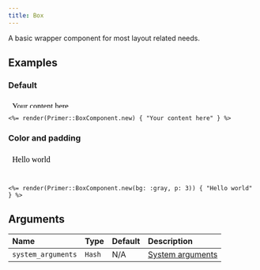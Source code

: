 ```yaml
---
title: Box
---
```


<!-- Warning: AUTO-GENERATED file, do not edit. Add code comments to your Ruby instead <3 -->

A basic wrapper component for most layout related needs.

## Examples

### Default

<iframe style="width: 100%; border: 0px; height: 20px;" srcdoc="<html><head><link href='https://unpkg.com/@primer/css/dist/primer.css' rel='stylesheet'></head><body><div>Your content here</div></body></html>"></iframe>

```erb
<%= render(Primer::BoxComponent.new) { "Your content here" } %>
```

### Color and padding

<iframe style="width: 100%; border: 0px; height: 54px;" srcdoc="<html><head><link href='https://unpkg.com/@primer/css/dist/primer.css' rel='stylesheet'></head><body><div class='bg-gray p-3'>Hello world</div></body></html>"></iframe>

```erb
<%= render(Primer::BoxComponent.new(bg: :gray, p: 3)) { "Hello world" } %>
```

## Arguments

| Name | Type | Default | Description |
| :- | :- | :- | :- |
| `system_arguments` | `Hash` | N/A | [System arguments](/system-arguments) |

